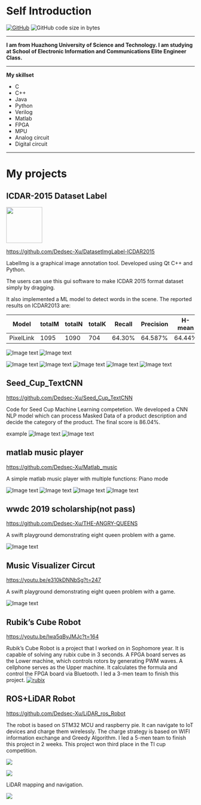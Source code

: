 # Self Introduction

[![GitHub](https://img.shields.io/badge/github-Dedsec--Xu-brightgreen.svg)](https://github.com/Dedsec-Xu) ![GitHub code size in bytes](https://img.shields.io/badge/email-1009181441%40qq.com-orange.svg)

---

**I am from Huazhong University of Science and Technology. I am studying at School of Electronic Information and Communications Elite Engineer Class.**

---

**My skillset**

* C
* C++
* Java
* Python
* Verilog
* Matlab
* FPGA
* MPU
* Analog circuit
* Digital circuit

---

# My projects
## ICDAR-2015 Dataset Label
<img src="https://raw.githubusercontent.com/Dedsec-Xu/DatasetImgLabel-ICDAR2015/master/web_hi_res_512.png" width=96 height=96 />

https://github.com/Dedsec-Xu/DatasetImgLabel-ICDAR2015


LabelImg is a graphical image annotation tool. Developed using Qt C++ and Python.

The users can use this gui software to make ICDAR 2015 format dataset simply by dragging.

It also implemented a ML model to detect words in the scene. The reported results on ICDAR2013 are:

|Model|totalM|totalN|totalK|Recall|Precision|H-mean|
|---|---|---|---|---|---|---|
|PixelLink|1095|1090|704|64.30%|64.587%|64.44%|




![Image text](./image/LABEL1.png)
![Image text](./image/LABEL2.png)


![Image text](./reference/keynote/修改.gif)
![Image text](./reference/keynote/55DCFD386BF9ED18A5AD944679A5056D.png)
![Image text](./reference/keynote/批量.gif)
![Image text](./reference/keynote/放缩.gif)
![Image text](./reference/keynote/UI2.gif)

## Seed_Cup_TextCNN
https://github.com/Dedsec-Xu/Seed_Cup_TextCNN

Code for Seed Cup Machine Learning competetion. We developed a CNN NLP model which can process Masked Data of a product description and decide the category of the product.  The final score is 86.04%. 

example
![Image text](./image/CNN2.png)
![Image text](./image/cnn.png)

## matlab music player
https://github.com/Dedsec-Xu/Matlab_music

A simple matlab music player with multiple functions: Piano mode

![Image text](./image/matlab1.png)
![Image text](./image/matlab2.gif)
![Image text](./image/matlab3.png)
![Image text](./image/matlab5.gif)


## wwdc 2019 scholarship(not pass)

https://github.com/Dedsec-Xu/THE-ANGRY-QUEENS

A swift playground demonstrating eight queen problem with a game.

![Image text](./image/queen.jpg)

## Music Visualizer Circut

https://youtu.be/e310kDNNbSg?t=247

A swift playground demonstrating eight queen problem with a game.

![Image text](./image/light.gif)


## Rubik’s Cube Robot
https://youtu.be/lwa5qByJMJc?t=164

Rubik’s Cube Robot is a project that I worked on in Sophomore year. It is capable of solving any rubix cube in 3 seconds.
A FPGA board serves as the Lower machine, which controls rotors by generating PWM waves.
A cellphone serves as the Upper machine. It calculates the formula and control the FPGA board via Bluetooth.
I led a 3-men team to finish this project.
[![rubix](./image/rubix.gif)](https://youtu.be/lwa5qByJMJc?t=164)



## ROS+LiDAR Robot
https://github.com/Dedsec-Xu/LiDAR_ros_Robot

The robot is based on STM32 MCU and raspberry pie.
It can navigate to IoT devices and charge them wirelessly. The charge strategy is based on WIFI information exchange and Greedy Algorithm.
I led a 5-men team to finish this project in 2 weeks.
This project won third place in the TI cup competition.


[![](./reference/images/head.jpg)](https://github.com/Dedsec-Xu/LiDAR_ros_Robot)




![](./reference/images/image32.png)

LiDAR mapping and navigation.

![](./reference/images/image33.png)


